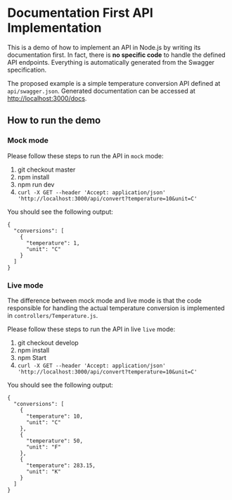 # Documentation First API Implementation

This is a demo of how to implement an API in Node.js by writing its documentation first. In fact, there is **no specific code** to handle the defined API endpoints. Everything is automatically generated from the Swagger specification.

The proposed example is a simple temperature conversion API defined at `api/swagger.json`. Generated documentation can be accessed at [http://localhost:3000/docs](http://localhost:3000/docs).

## How to run the demo

### Mock mode

Please follow these steps to run the API in `mock` mode:

1. git checkout master
2. npm install
3. npm run dev
4. `curl -X GET --header 'Accept: application/json' 'http://localhost:3000/api/convert?temperature=10&unit=C'`

You should see the following output:

```
{
  "conversions": [
    {
      "temperature": 1,
      "unit": "C"
    }
  ]
}
```
### Live mode

The difference between mock mode and live mode is that the code responsible for handling the actual temperature conversion is implemented in `controllers/Temperature.js`.

Please follow these steps to run the API in live `live` mode:

1. git checkout develop
2. npm install
3. npm Start
4. `curl -X GET --header 'Accept: application/json' 'http://localhost:3000/api/convert?temperature=10&unit=C'`

You should see the following output:

```
{
  "conversions": [
    {
      "temperature": 10,
      "unit": "C"
    },
    {
      "temperature": 50,
      "unit": "F"
    },
    {
      "temperature": 283.15,
      "unit": "K"
    }
  ]
}
```
